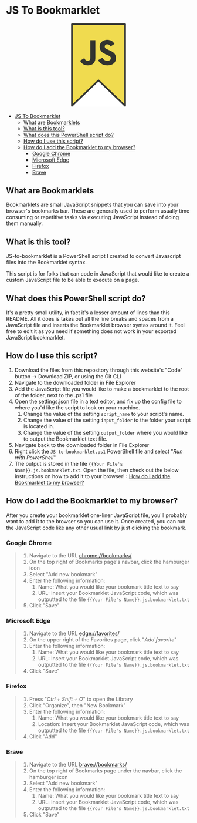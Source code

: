 # JS To Bookmarklet

<p align="center">
<img alt="JavaScript Bookmarklet Logo" src="./README_images/JavaScript-Bookmarklet-logo.png" width="150px">
</p>  

- [JS To Bookmarklet](#js-to-bookmarklet)
  - [What are Bookmarklets](#what-are-bookmarklets)
  - [What is this tool?](#what-is-this-tool)
  - [What does this PowerShell script do?](#what-does-this-powershell-script-do)
  - [How do I use this script?](#how-do-i-use-this-script)
  - [How do I add the Bookmarklet to my browser?](#how-do-i-add-the-bookmarklet-to-my-browser)
    - [Google Chrome](#google-chrome)
    - [Microsoft Edge](#microsoft-edge)
    - [Firefox](#firefox)
    - [Brave](#brave)

## What are Bookmarklets

Bookmarklets are small JavaScript snippets that you can save into your browser's bookmarks bar. These are generally used to perform usually time consuming or repetitive tasks via executing JavaScript instead of doing them manually.

## What is this tool?

JS-to-bookmarklet is a PowerShell script I created to convert Javascript files into the Bookmarklet syntax.

This script is for folks that can code in JavaScript that would like to create a custom JavaScript file to be able to execute on a page.

## What does this PowerShell script do?

It's a pretty small utility, in fact it's a lesser amount of lines than this README. All it does is takes out all the line breaks and spaces from a JavaScript file and inserts the Bookmarklet browser syntax around it. Feel free to edit it as you need if something does not work in your exported JavaScript bookmarklet.

## How do I use this script?

1. Download the files from this repository through this website's "Code" button -> Download ZIP, or using the Git CLI
2. Navigate to the downloaded folder in File Explorer
3. Add the JavaScript file you would like to make a bookmarklet to the root of the folder, next to the .ps1 file
4. Open the settings.json file in a text editor, and fix up the config file to where you'd like the script to look on your machine.
   1. Change the value of the setting ```script_name``` to your script's name.
   2. Change the value of the setting ```input_folder``` to the folder your script is located in.
   3. Change the value of the setting ```output_folder``` where you would like to output the Bookmarklet text file.
5. Navigate back to the downloaded folder in File Explorer
6. Right click the ```JS-to-bookmarklet.ps1``` PowerShell file and select "_Run with PowerShell_"
7. The output is stored in the file ```{{Your File's Name}}.js.bookmarklet.txt```. Open the file, then check out the below instructions on how to add it to your browser! : [How do I add the Bookmarklet to my browser?](#how-do-i-add-the-bookmarklet-to-my-browser)

## How do I add the Bookmarklet to my browser?

After you create your bookmarklet one-liner JavaScript file, you'll probably want to add it to the browser so you can use it. Once created, you can run the JavaScript code like any other usual link by just clicking the bookmark.

### Google Chrome

> 1. Navigate to the URL [chrome://bookmarks/](https://chrome://bookmarks/)
> 2. On the top right of Bookmarks page's navbar, click the hamburger icon
> 3. Select "Add new bookmark"
> 4. Enter the following information:
>    1. Name: What you would like your bookmark title text to say
>    2. URL: Insert your Bookmarklet JavaScript code, which was outputted to the file ```{{Your File's Name}}.js.bookmarklet.txt```
> 5. Click "Save"

### Microsoft Edge

> 1. Navigate to the URL [edge://favorites/](https://edge://favorites/)
> 2. On the upper right of the Favorites page, click "_Add favorite_"
> 3. Enter the following information:
>    1. Name: What you would like your bookmark title text to say
>    2. URL: Insert your Bookmarklet JavaScript code, which was outputted to the file ```{{Your File's Name}}.js.bookmarklet.txt```
> 4. Click "Save"

### Firefox

> 1. Press "_Ctrl + Shift + O_" to open the Library
> 2. Click "Organize", then "New Bookmark"
> 3. Enter the following information:
>    1. Name: What you would like your bookmark title text to say
>    2. Location: Insert your Bookmarklet JavaScript code, which was outputted to the file ```{{Your File's Name}}.js.bookmarklet.txt```
> 4. Click "Add"

### Brave

> 1. Navigate to the URL [brave://bookmarks/](brave://bookmarks/)
> 2. On the top right of Bookmarks page under the navbar, click the hamburger icon
> 3. Select "Add new bookmark"
> 4. Enter the following information:
>    1. Name: What you would like your bookmark title text to say
>    2. URL: Insert your Bookmarklet JavaScript code, which was outputted to the file ```{{Your File's Name}}.js.bookmarklet.txt```
> 5. Click "Save"

